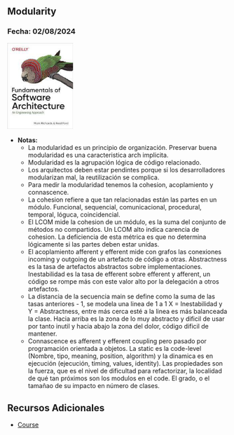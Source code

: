## Modularity

### Fecha: 02/08/2024

<img src="images/sa.jpg" alt="Gráfico de Introducción" width="150">

- **Notas:**
  - La modularidad es un principio de organización. Preservar buena modularidad es una caracteristica arch implicita. 
  - Modularidad es la agrupación lógica de código relacionado. 
  - Los arquitectos deben estar pendintes porque si los desarrolladores modularizan mal, la reutilización se complica. 
  - Para medir la modularidad tenemos la cohesion, acoplamiento y connascence. 
  - La cohesion refiere a que tan relacionadas están las partes en un módulo. Funcional, sequencial, comunicacional, procedural, temporal, lóguca, coincidencial.  
  - El LCOM mide la cohesion de un módulo, es la suma del conjunto de métodos no compartidos. Un LCOM alto indica carencia de cohesion. La deficiencia de esta métrica es que no determina lógicamente si las partes deben estar unidas. 
  - El acoplamiento afferent y efferent mide con grafos las conexiones incoming y outgoing de un artefacto de código a otras. Abstractness es la tasa de artefactos abstractos sobre implementaciones. Inestabilidad es la tasa de efferent sobre efferent y afferent, un código se rompe más con este valor alto por la delegación a otros artefactos.
  - La distancia de la secuencia main se define como la suma de las tasas anteriores - 1, se modela una linea de 1 a 1 X = Inestabilidad y Y = Abstractness, entre más cerca esté a la linea es más balanceada la clase.  Hacia arriba es la zona de lo muy abstracto y dificil de usar por tanto inutil y hacia abajo la zona del dolor, código dificil de mantener. 
  - Connascence es afferent y efferent coupling pero pasado por programación orientada a objetos. La static es la code-level (Nombre, tipo, meaning, position, algorithm) y la dinamica es en ejecución (ejecución, timing, values, identity). Las propiedades son la fuerza, que es el nivel de dificultad para refactorizar, la localidad de qué tan próximos son los modulos en el code. El grado, o el tamañao de su impacto en número de clases.  
## Recursos Adicionales
- [Course](https://fundamentalsofsoftwarearchitecture.com/)